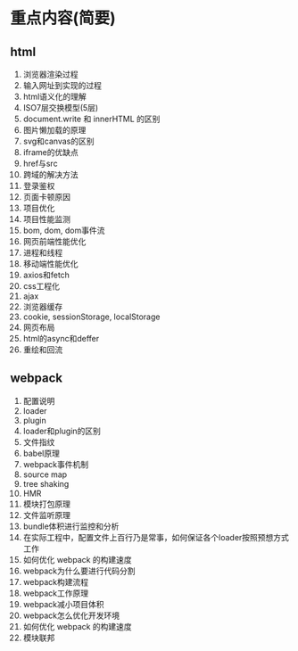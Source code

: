 # 重点内容(简要)

## html

1. 浏览器渲染过程
3. 输入网址到实现的过程
4. html语义化的理解
5. ISO7层交换模型(5层)
6. document.write 和 innerHTML 的区别
7. 图片懒加载的原理
8. svg和canvas的区别
9. iframe的优缺点
10. href与src
11. 跨域的解决方法
12. 登录鉴权
13. 页面卡顿原因
14. 项目优化
15. 项目性能监测
16. bom, dom, dom事件流
17. 网页前端性能优化
18. 进程和线程
19. 移动端性能优化
20. axios和fetch
21. css工程化
22. ajax
23. 浏览器缓存
24. cookie, sessionStorage, localStorage
25. 网页布局
26. html的async和deffer
27. 重绘和回流

## webpack

1. 配置说明
2. loader
3. plugin
4. loader和plugin的区别
5. 文件指纹
6. babel原理
7. webpack事件机制
8. source map
9. tree shaking
10. HMR
11. 模块打包原理
12. 文件监听原理
13. bundle体积进行监控和分析
14. 在实际工程中，配置文件上百行乃是常事，如何保证各个loader按照预想方式工作
15. 如何优化 webpack 的构建速度
16. webpack为什么要进行代码分割
17. webpack构建流程
18. webpack工作原理
19. webpack减小项目体积
20. webpack怎么优化开发环境
21. 如何优化 webpack 的构建速度
22. 模块联邦


<!-- <details>
<summary>1. 配置说明</summary>
<pre>
<code>
运行在nodejs环境下,配置文件webpack.config.js,遵循commonjs规范,最终export出json对象
1.entry 入口文件配置
2.output 输出文件配置
3.module 解析文件规则
4.plugins 插件
5.resolve 别名, 定义寻找模块规则
6.devServer 开发配置
</code>
</pre>
</details>

<details>
<summary>2. loader</summary>
<pre>
<code>
解析非原生js的代码和文件
1. ts-loader 解析ts文件
2. file-loader 处理图片和字体
3. url-loader 处理图片和字体(用户设置阈值,小于阈值生成base64形式编码,大于阈值交给file-loader处理)
4. image-loader 加载和压缩图片
5. json-loader 加载json文件
6. babel-loader es6 转换成 es5
7. css-loader 加载css, 模块化 压缩 文件导入等

```js
module.exports = {
  module: {
    rules: [
      {
        test: /\.css$/,
         use: [
          { loader: 'style-loader' },
          {
            loader: 'css-loader',
            options: {
              modules: true,
            },
          },
          { loader: 'sass-loader' },
        ],
      }
    ]
  }
}
```
</code>
</pre>
</details>

<details>
<summary>3.plugins</summary>
<pre>
<code>

</code>
</pre>
</details>

<details>
<summary>demo</summary>
<pre>
<code>
demo
</code>
</pre>
</details> -->
